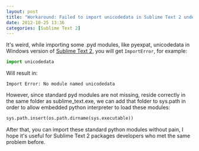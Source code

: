 ```yaml
---
layout: post
title: "Workaround: Failed to import unicodedata in Sublime Text 2 under Windows"
date: 2012-10-25 13:36
categories: [Sublime Text 2]
---
```


It's weird, while importing some .pyd modules, like pyexpat, unicodedata in Windows
version of [Sublime Text 2](http://www.sublimetext.com/2), you will get ``ImportError``,
for example:

``` python
import unicodedata
```

Will result in:

``` plain
Import Error: No module named unicodedata
```

However, since standard pyd modules are not missing, reside correctly in the same
folder as sublime_text.exe, we can add that folder to sys.path in order to allow
embedded python interpreter to load these modules:

``` python
sys.path.insert(os.path.dirname(sys.executable))
```

After that, you can import these standard python modules without pain, I hope it's
useful for Sublime Text 2 packages developers who met the same problem before.
